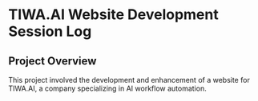 # TIWA.AI Website Development Session Log

## Project Overview
This project involved the development and enhancement of a website for TIWA.AI, a company specializing in AI workflow automation.
